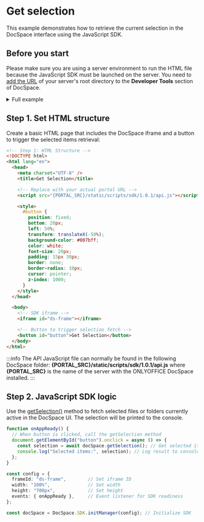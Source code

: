 # Get selection

This example demonstrates how to retrieve the current selection in the DocSpace interface using the JavaScript SDK.

## Before you start

Please make sure you are using a server environment to run the HTML file because the JavaScript SDK must be launched on the server.
You need to [add the URL](../../get-started/get-started.md#step-1-specifying-the-docspace-url) of your server's root directory to the **Developer Tools** section of DocSpace.

<details>
  <summary>Full example</summary>

``` html
<!-- Step 1: HTML Structure -->
<!DOCTYPE html>
<html lang="en">
  <head>
    <meta charset="UTF-8" />
    <title>Get Selection</title>

    <!-- Replace with your actual portal URL -->
    <script src="{PORTAL_SRC}/static/scripts/sdk/1.0.1/api.js"></script>

    <style>
      #button {
        position: fixed;
        bottom: 20px;
        left: 50%;
        transform: translateX(-50%);
        background-color: #007bff;
        color: white;
        font-size: 20px;
        padding: 15px 30px;
        border: none;
        border-radius: 10px;
        cursor: pointer;
        z-index: 1000;
      }
    </style>
  </head>

  <body>
    <!-- SDK iframe -->
    <iframe id="ds-frame"></iframe>

    <!-- Button to trigger selection fetch -->
    <button id="button">Get Selection</button>
  </body>

  <!-- Step 2: JavaScript SDK Logic -->
  <script>
    function onAppReady() {
      // When button is clicked, call the getSelection method
      document.getElementById("button").onclick = async () => {
        const selection = await docSpace.getSelection(); // Get selected items
        console.log("Selected items:", selection); // Log result to console
      };
    }

    const config = {
      frameId: "ds-frame",        // Set iframe ID
      width: "100%",              // Set width
      height: "700px",            // Set height
      events: { onAppReady },     // Event listener for SDK readiness
    };

    const docSpace = DocSpace.SDK.initManager(config); // Initialize SDK
  </script>
</html>
```

</details>

## Step 1. Set HTML structure

Create a basic HTML page that includes the DocSpace iframe and a button to trigger the selected items retrieval:

``` html
<!-- Step 1: HTML Structure -->
<!DOCTYPE html>
<html lang="en">
  <head>
    <meta charset="UTF-8" />
    <title>Get Selection</title>

    <!-- Replace with your actual portal URL -->
    <script src="{PORTAL_SRC}/static/scripts/sdk/1.0.1/api.js"></script>

    <style>
      #button {
        position: fixed;
        bottom: 20px;
        left: 50%;
        transform: translateX(-50%);
        background-color: #007bff;
        color: white;
        font-size: 20px;
        padding: 15px 30px;
        border: none;
        border-radius: 10px;
        cursor: pointer;
        z-index: 1000;
      }
    </style>
  </head>

  <body>
    <!-- SDK iframe -->
    <iframe id="ds-frame"></iframe>

    <!-- Button to trigger selection fetch -->
    <button id="button">Get Selection</button>
  </body>
</html>
```

:::info
The API JavaScript file can normally be found in the following DocSpace folder: **\{PORTAL_SRC\}/static/scripts/sdk/1.0.1/api.js** where **\{PORTAL_SRC\}** is the name of the server with the ONLYOFFICE DocSpace installed.
:::

## Step 2. JavaScript SDK logic

Use the [getSelection()](../../usage-sdk/methods.md#getselection) method to fetch selected files or folders currently active in the DocSpace UI. The selection will be printed to the console.

``` ts
function onAppReady() {
  // When button is clicked, call the getSelection method
  document.getElementById("button").onclick = async () => {
    const selection = await docSpace.getSelection(); // Get selected items
    console.log("Selected items:", selection); // Log result to console
  };
}

const config = {
  frameId: "ds-frame",        // Set iframe ID
  width: "100%",              // Set width
  height: "700px",            // Set height
  events: { onAppReady },     // Event listener for SDK readiness
};

const docSpace = DocSpace.SDK.initManager(config); // Initialize SDK
```
